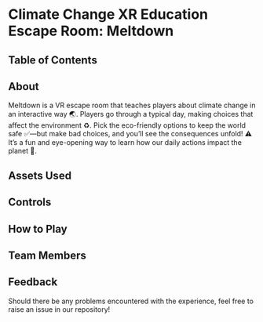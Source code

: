 # Climate Change XR Education Escape Room: Meltdown

## Table of Contents

## About

Meltdown is a VR escape room that teaches players about climate change in an interactive way :earth_asia:. Players go through a typical day, making choices that affect the environment ♻️. Pick the eco-friendly options to keep the world safe :white_check_mark:—but make bad choices, and you’ll see the consequences unfold! :warning: It’s a fun and eye-opening way to learn how our daily actions impact the planet 🌱.

## Assets Used

## Controls

## How to Play

## Team Members

## Feedback

Should there be any problems encountered with the experience, feel free to raise an issue in our repository! 

